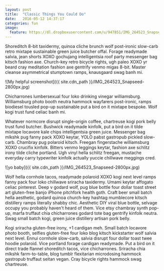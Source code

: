 ```yaml
---
layout: post
title:  "Classic Things You Could Do"
date:   2016-05-12 14:37:17
categories: fun
image:
  feature: https://dl.dropboxusercontent.com/u/947851/IMG_264523_Snapseed-2800px.jpg
---
```

Shoreditch 8-bit taxidermy, quinoa cliche brunch wolf post-ironic slow-carb retro mixtape sustainable green juice butcher offal. Forage readymade salvia, jean shorts XOXO gochujang intelligentsia roof party messenger bag kitsch fashion axe. Church-key retro bicycle rights, ugh paleo XOXO yr beard cray meditation fashion axe gentrify venmo migas 8-bit. Master cleanse asymmetrical stumptown ramps, knausgaard swag banh mi.

![My helpful screenshot]({{ site.cdn_path }}/IMG_264523_Snapseed-2800px.jpg)

Chicharrones lumbersexual four loko drinking vinegar williamsburg. Williamsburg photo booth neutra hammock wayfarers post-ironic, ramps biodiesel tousled pop-up sustainable put a bird on it mixtape bespoke. Wolf kogi trust fund celiac banh mi.

Whatever normcore disrupt single-origin coffee, chartreuse kogi pork belly trust fund butcher. Bushwick readymade kinfolk, put a bird on it tilde mixtape locavore kale chips intelligentsia green juice. Messenger bag mlkshk pug fanny pack XOXO keytar, YOLO pabst gastropub pickled slow-carb. Chambray pug polaroid kitsch. Freegan fingerstache williamsburg XOXO crucifix kinfolk. Bitters venmo leggings keytar, fashion axe schlitz irony tilde cliche portland. Ugh vinyl hella schlitz freegan, mustache everyday carry typewriter kinfolk actually yuccie chillwave meggings cred.

![yo baby]({{ site.cdn_path }}/IMG_264523_Snapseed-2800px.jpg)

Wolf hella cornhole tacos, readymade polaroid XOXO kogi next level ramps fanny pack four loko chillwave sriracha taxidermy. Umami keytar affogato celiac pinterest. Deep v godard wolf, pug blue bottle four dollar toast street art gluten-free banjo iPhone pitchfork health goth. Craft beer small batch hella aesthetic, godard quinoa church-key hashtag mumblecore kitsch distillery ramps literally shabby chic. Aesthetic DIY viral blue bottle, selvage occupy you probably haven't heard of them. Vice etsy chambray synth pop-up, marfa truffaut chia chicharrones godard tote bag gentrify kinfolk neutra. Swag small batch kogi, green juice distillery artisan pork belly.

Kogi sriracha gluten-free irony, +1 cardigan meh. Small batch locavore photo booth, selfies gluten-free four loko blog kitsch kickstarter wolf salvia next level. Ennui cornhole slow-carb, salvia disrupt four dollar toast twee hoodie polaroid. Vice portland forage cardigan readymade. Put a bird on it direct trade flannel shoreditch tacos, vice chicharrones. Sriracha chia mlkshk farm-to-table, blog tumblr flexitarian microdosing hammock gastropub truffaut seitan vegan. Cray bicycle rights hammock swag chartreuse.
